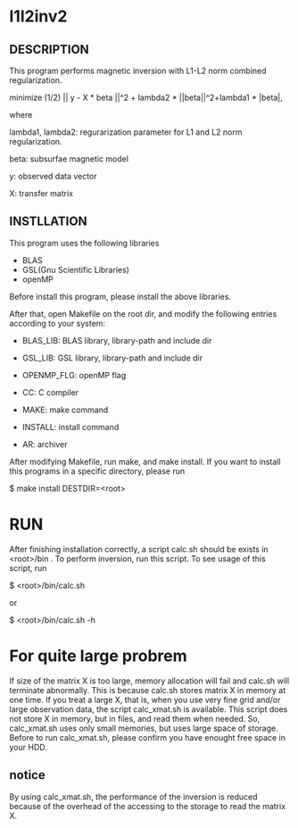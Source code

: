 # l1l2inv2

## DESCRIPTION
This program performs magnetic inversion with L1-L2 norm combined regularization.

minimize (1/2) || y - X * beta ||^2 + lambda2 * ||beta||^2+lambda1 * |beta|,

where

lambda1, lambda2: regurarization parameter for L1 and L2 norm regularization.

beta: subsurfae magnetic model

y: observed data vector

X: transfer matrix

## INSTLLATION
This program uses the following libraries
 * BLAS
 * GSL(Gnu Scientific Libraries)
 * openMP

Before install this program, please install the above libraries.

After that, open Makefile on the root dir, and modify the following entries according to your system:

 * BLAS_LIB: BLAS library, library-path and include dir
 * GSL_LIB:  GSL library, library-path and include dir
 * OPENMP_FLG: openMP flag

 * CC: C compiler
 * MAKE: make command
 * INSTALL: install command
 * AR: archiver

After modifying Makefile, run make, and make install.
If you want to install this programs in a specific directory, please run

$ make install DESTDIR=\<root\>


# RUN

After finishing installation correctly, a script calc.sh should be exists in \<root\>/bin .
To perform inversion, run this script.
To see usage of this script, run

$ \<root\>/bin/calc.sh

or

$ \<root\>/bin/calc.sh -h

# For quite large probrem

If size of the matrix X is too large, memory allocation will fail and calc.sh will terminate abnormally.
This is because calc.sh stores matrix X in memory at one time.
If you treat a large X, that is, when you use very fine grid and/or large observation data,
the script calc_xmat.sh is available.
This script does not store X in memory, but in files, and read them when needed.
So, calc_xmat.sh uses only small memories, but uses large space of storage.
Before to run calc_xmat.sh, please confirm you have enought free space in your HDD.

## notice
By using calc_xmat.sh, the performance of the inversion is reduced
because of the overhead of the accessing to the storage to read the matrix X.
